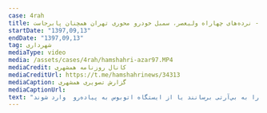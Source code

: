 ```yaml
---
case: 4rah
title: گزارش همشهری - نرده‌های چهاراه ولیعصر، سمبل خودرو محوری تهران همچنان پابرجاست
startDate: "1397,09,13"
endDate: "1397,09,13"
tag: شهرداری
mediaType: video
media: /assets/cases/4rah/hamshahri-azar97.MP4
mediaCredit: کانال روزنامه همشهری  
mediaCreditUrl: https://t.me/hamshahrinews/34313
mediaCaption: گزارش تصویری همشهری
mediaCaptionUrl:  
text: "نرده های چهار راه ولیعصر پس از تجمع امروز عصر ۱۲ گروه مردمی باز هم برداشته نشدند. این نرده ها اگرچه نماد خودرومحوری در پرترددترین تقاطع تهران محسوب می شوند اما با وجود اين، پليس امنيت جلوي كار را بازهم گرفت تا نرده‌ها همچنان مانع بزرگي بر سر راه عابران پياده به ويژه سالمندان و معلولان باشند. اين باعث شده تا برخي به سختی از لابه‌لای نرده خود را به بي‌آرتی برسانند يا از ايستگاه اتوبوس به پياده‌رو  وارد شوند."
---
```

